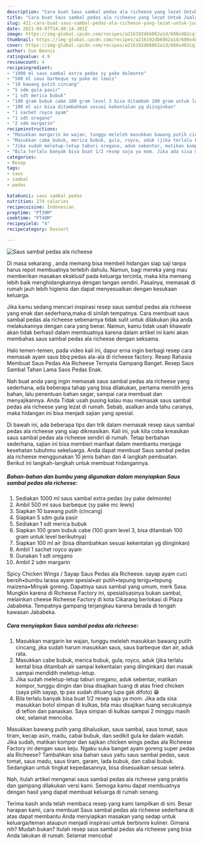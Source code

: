 ```yaml
---
description: "Cara buat Saus sambal pedas ala richeese yang lezat Untuk Jualan"
title: "Cara buat Saus sambal pedas ala richeese yang lezat Untuk Jualan"
slug: 411-cara-buat-saus-sambal-pedas-ala-richeese-yang-lezat-untuk-jualan
date: 2021-04-07T14:48:14.301Z
image: https://img-global.cpcdn.com/recipes/a216192db6862a1d/680x482cq70/saus-sambal-pedas-ala-richeese-foto-resep-utama.jpg
thumbnail: https://img-global.cpcdn.com/recipes/a216192db6862a1d/680x482cq70/saus-sambal-pedas-ala-richeese-foto-resep-utama.jpg
cover: https://img-global.cpcdn.com/recipes/a216192db6862a1d/680x482cq70/saus-sambal-pedas-ala-richeese-foto-resep-utama.jpg
author: Sue Dennis
ratingvalue: 4.9
reviewcount: 4
recipeingredient:
- "1000 ml saus sambal extra pedas sy pake delmonte"
- "500 ml saus barbeque sy pake mc lewis"
- "10 bawang putih cincang"
- "5 sdm gula pasir"
- "1 sdt merica bubuk"
- "100 gram bubuk cabe 100 gram level 3 bisa ditambah 100 gram untuk level berikutnya"
- "100 ml air bisa ditambahkan sesuai kekentalan yg diinginkan"
- "1 sachet royco ayam"
- "1 sdt oregano"
- "2 sdm margarin"
recipeinstructions:
- "Masukkan margarin ke wajan, tunggu meleleh masukkan bawang putih cincang, jika sudah harum masukkan saus, saus barbeque dan air, aduk rata."
- "Masukkan cabe bubuk, merica bubuk, gula, royco, aduk (jika terlalu kental bisa ditambah air sampai kekentalan yang diinginkan) dan masak sampai mendidih meletup-letup."
- "Jika sudah meletup-letup taburi oregano, aduk sebentar, matikan kompor, tunggu dingin dan bisa disajikan tuang di atas fried chicken (saya pilih sayap, tp pas sudah dituang lupa gak difoto) 😁"
- "Bila terlalu banyak bisa buat 1/2 resep saja ya mom. Jika ada sisa masukkan botol simpan di kulkas, bila mau disajikan tuang secukupnya di teflon dan panaskan. Saya simpan di kulkas sampai 2 minggu masih oke, selamat mencoba."
categories:
- Resep
tags:
- saus
- sambal
- pedas

katakunci: saus sambal pedas 
nutrition: 274 calories
recipecuisine: Indonesian
preptime: "PT39M"
cooktime: "PT40M"
recipeyield: "4"
recipecategory: Dessert

---
```



![Saus sambal pedas ala richeese](https://img-global.cpcdn.com/recipes/a216192db6862a1d/680x482cq70/saus-sambal-pedas-ala-richeese-foto-resep-utama.jpg)

Di masa  sekarang , anda memang bisa membeli hidangan siap saji tanpa harus repot membuatnya terlebih dahulu. Namun, bagi mereka yang mau memberikan masakan eksklusif pada keluarga tercinta, maka kita memang lebih baik menghidangkannya dengan tangan sendiri. Pasalnya, memasak di rumah jauh lebih higienis dan dapat menyesuaikan dengan kesukaan keluarga.

Jika kamu sedang mencari inspirasi resep saus sambal pedas ala richeese yang enak dan sederhana,maka di sinilah tempatnya. Cara membuat saus sambal pedas ala richeese  sebenarnya tidak sulit untuk dilakukan jika anda melakukannya dengan cara yang benar. Namun, kamu tidak usah khawatir akan tidak berhasil dalam membuatnya 
karena dalam artikel ini kami akan membahas saus sambal pedas ala richeese dengan seksama.  

Halo temen-temen, pada video kali ini, dapur erna ingin berbagi resep cara memasak ayam saus bbq pedas ala-ala di richeese factory. Resep Rahasia Membuat Saus Pedas Ala Richeese Ternyata Gampang Banget. Resep Saos Sambal Tahan Lama Saos Pedas Enak.

Nah buat anda yang ingin memasak saus sambal pedas ala richeese yang sederhana, ada beberapa tahap yang bisa dilakukan, pertama memilih jenis bahan, lalu penentuan bahan segar, sampai cara membuat dan menyajikannya. Anda Tidak usah pusing kalau mau memasak saus sambal pedas ala richeese yang lezat di rumah. Sebab, asalkan anda  tahu caranya, maka hidangan ini bisa menjadi sajian yang spesial.

Di bawah ini, ada beberapa tips dan trik dalam memasak resep saus sambal pedas ala richeese yang siap dikreasikan. Kali ini, yuk kita coba kreasikan saus sambal pedas ala richeese sendiri di rumah. Tetap berbahan sederhana, sajian ini bisa memberi manfaat dalam membantu menjaga kesehatan tubuhmu sekeluarga. Anda dapat membuat Saus sambal pedas ala richeese menggunakan 10 jenis bahan dan 4 langkah pembuatan. Berikut ini langkah-langkah untuk membuat hidangannya.

<!--inarticleads1-->

##### Bahan-bahan dan bumbu yang digunakan dalam menyiapkan Saus sambal pedas ala richeese:

1. Sediakan 1000 ml saus sambal extra pedas (sy pake delmonte)
1. Ambil 500 ml saus barbeque (sy pake mc lewis)
1. Siapkan 10 bawang putih (cincang)
1. Siapkan 5 sdm gula pasir
1. Sediakan 1 sdt merica bubuk
1. Siapkan 100 gram bubuk cabe (100 gram level 3, bisa ditambah 100 gram untuk level berikutnya)
1. Siapkan 100 ml air (bisa ditambahkan sesuai kekentalan yg diinginkan)
1. Ambil 1 sachet royco ayam
1. Gunakan 1 sdt oregano
1. Ambil 2 sdm margarin


Spicy Chicken Wings / Sayap Saus Pedas ala Richeese. sayap ayam cuci bersih•bumbu larasa ayam spesial•air putih•tepung terigu•tepung maizena•Minyak goreng. Dapatnya saus sambal yang umum, merk Sasa. Mungkin karena di Richeese Factory ini, spesialisasinya bukan sambal, melainkan cheese Richeese Factory di kota Cikarang berlokasi di Plaza Jababeka. Tempatnya gampang terjangkau karena berada di tengah kawasan Jababeka. 

<!--inarticleads2-->

##### Cara menyiapkan Saus sambal pedas ala richeese:

1. Masukkan margarin ke wajan, tunggu meleleh masukkan bawang putih cincang, jika sudah harum masukkan saus, saus barbeque dan air, aduk rata.
1. Masukkan cabe bubuk, merica bubuk, gula, royco, aduk (jika terlalu kental bisa ditambah air sampai kekentalan yang diinginkan) dan masak sampai mendidih meletup-letup.
1. Jika sudah meletup-letup taburi oregano, aduk sebentar, matikan kompor, tunggu dingin dan bisa disajikan tuang di atas fried chicken (saya pilih sayap, tp pas sudah dituang lupa gak difoto) 😁
1. Bila terlalu banyak bisa buat 1/2 resep saja ya mom. Jika ada sisa masukkan botol simpan di kulkas, bila mau disajikan tuang secukupnya di teflon dan panaskan. Saya simpan di kulkas sampai 2 minggu masih oke, selamat mencoba.


Masukkan bawang putih yang dihaluskan, saus sambal, saus tomat, saus tiram, kecap asin, madu, cabai bubuk, dan sedikit gula ke dalam wadah. Jika sudah, matikan kompor dan sajikan chicken wings pedas ala Richeese Factory ini dengan saus keju. Ngaku suka banget ayam goreng super pedas ala Richeese? Tambahkan sisa bahan saus yaitu saus sambal pedas, saus tomat, saus madu, saus tiram, garam, lada bubuk, dan cabai bubuk. Sedangkan untuk tingkat kepedasannya, bisa disesuaikan sesuai selera. 

Nah, itulah artikel mengenai  saus sambal pedas ala richeese  yang praktis dan gampang dilakukan versi kami. Semoga kamu dapat membuatnya dengan hasil yang dapat membuat keluarga di rumah senang. 

Terima kasih anda telah membaca resep yang kami tampilkan di sini. Besar harapan kami, cara membuat  Saus sambal pedas ala richeese sederhana di atas dapat membantu Anda menyiapkan masakan yang sedap untuk keluarga/teman ataupun menjadi inspirasi untuk berbisnis kuliner. Gimana nih? Mudah bukan? Itulah resep saus sambal pedas ala richeese yang bisa Anda lakukan di rumah. Selamat mencoba!

